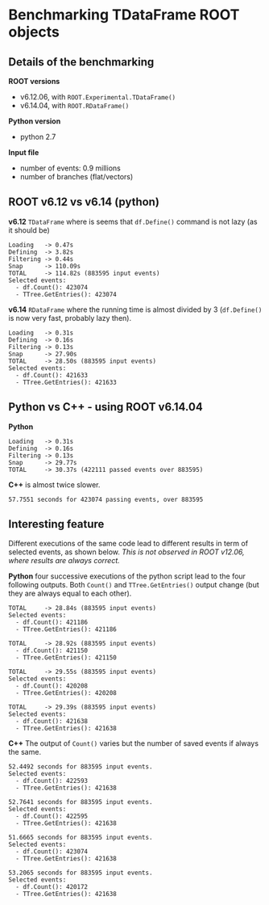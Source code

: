 # Benchmarking TDataFrame ROOT objects

## Details of the benchmarking

**ROOT versions**

  + v6.12.06, with `ROOT.Experimental.TDataFrame()`
  + v6.14.04, with `ROOT.RDataFrame()`

**Python version**

  + python 2.7

**Input file**

  + number of events: 0.9 millions
  + number of branches (flat/vectors)


## ROOT v6.12 vs v6.14 (python)

**v6.12** `TDataFrame` where is seems that `df.Define()` command is not lazy (as it should be)

```
Loading   -> 0.47s
Defining  -> 3.82s
Filtering -> 0.44s
Snap      -> 110.09s
TOTAL     -> 114.82s (883595 input events)
Selected events:
  - df.Count(): 423074
  - TTree.GetEntries(): 423074
```


**v6.14** `RDataFrame` where the running time is almost divided by 3 (`df.Define()` is now very fast, probably lazy then).

```
Loading   -> 0.31s
Defining  -> 0.16s
Filtering -> 0.13s
Snap      -> 27.90s
TOTAL     -> 28.50s (883595 input events)
Selected events:
  - df.Count(): 421633
  - TTree.GetEntries(): 421633
```


## Python vs C++  - using ROOT v6.14.04

**Python**
```
Loading   -> 0.31s
Defining  -> 0.16s
Filtering -> 0.13s
Snap      -> 29.77s
TOTAL     -> 30.37s (422111 passed events over 883595)
```

**C++** is almost twice slower.
```
57.7551 seconds for 423074 passing events, over 883595
```

## Interesting feature

Different executions of the same code lead to different results in term of selected events, as shown below. *This is not observed in ROOT v12.06, where results are always correct.*


**Python** four successive executions of the python script lead to the four following outputs. Both `Count()` and `TTree.GetEntries()` output change (but they are always equal to each other).
```
TOTAL     -> 28.84s (883595 input events)
Selected events:
  - df.Count(): 421186
  - TTree.GetEntries(): 421186
```

```
TOTAL     -> 28.92s (883595 input events)
  - df.Count(): 421150
  - TTree.GetEntries(): 421150
```

```
TOTAL     -> 29.55s (883595 input events)
Selected events:
  - df.Count(): 420208
  - TTree.GetEntries(): 420208

```

```
TOTAL     -> 29.39s (883595 input events)
Selected events:
  - df.Count(): 421638
  - TTree.GetEntries(): 421638

```

**C++** The output of `Count()` varies but the number of saved events if always the same. 

```
52.4492 seconds for 883595 input events.
Selected events:
  - df.Count(): 422593
  - TTree.GetEntries(): 421638
```

```
52.7641 seconds for 883595 input events.
Selected events:
  - df.Count(): 422595
  - TTree.GetEntries(): 421638
```

```
51.6665 seconds for 883595 input events.
Selected events:
  - df.Count(): 423074
  - TTree.GetEntries(): 421638
```

```
53.2065 seconds for 883595 input events.
Selected events:
  - df.Count(): 420172
  - TTree.GetEntries(): 421638
```